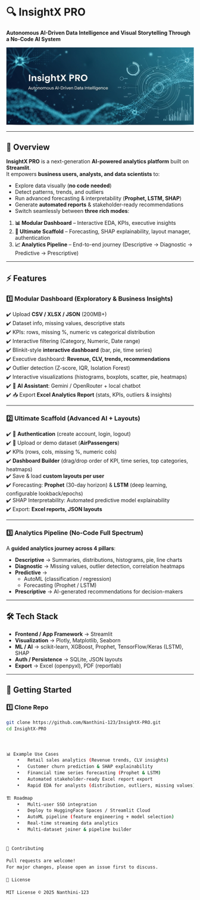 # 🔍 InsightX PRO  
**Autonomous AI-Driven Data Intelligence and Visual Storytelling Through a No-Code AI System**  

![InsightX PRO Banner](assets/logo1.png)  

---

## 📌 Overview  
**InsightX PRO** is a next-generation **AI-powered analytics platform** built on **Streamlit**.  
It empowers **business users, analysts, and data scientists** to:  

- Explore data visually (**no code needed**)  
- Detect patterns, trends, and outliers  
- Run advanced forecasting & interpretability (**Prophet, LSTM, SHAP**)  
- Generate **automated reports** & stakeholder-ready recommendations  
- Switch seamlessly between **three rich modes**:  

1. **📊 Modular Dashboard** – Interactive EDA, KPIs, executive insights  
2. **🚀 Ultimate Scaffold** – Forecasting, SHAP explainability, layout manager, authentication  
3. **📈 Analytics Pipeline** – End-to-end journey (Descriptive → Diagnostic → Predictive → Prescriptive)  

---

## ⚡ Features  

### 1️⃣ Modular Dashboard (Exploratory & Business Insights)  
✔️ Upload **CSV / XLSX / JSON** (200MB+)  
✔️ Dataset info, missing values, descriptive stats  
✔️ KPIs: rows, missing %, numeric vs categorical distribution  
✔️ Interactive filtering (Category, Numeric, Date range)  
✔️ Blinkit-style **interactive dashboard** (bar, pie, time series)  
✔️ Executive dashboard: **Revenue, CLV, trends, recommendations**  
✔️ Outlier detection (Z-score, IQR, Isolation Forest)  
✔️ Interactive visualizations (histograms, boxplots, scatter, pie, heatmaps)  
✔️ 🤖 **AI Assistant**: Gemini / OpenRouter + local chatbot  
✔️ 📥 Export **Excel Analytics Report** (stats, KPIs, outliers & insights)  

---

### 2️⃣ Ultimate Scaffold (Advanced AI + Layouts)  
✔️ 🔑 **Authentication** (create account, login, logout)  
✔️ 📂 Upload or demo dataset (**AirPassengers**)  
✔️ KPIs (rows, cols, missing %, numeric cols)  
✔️ **Dashboard Builder** (drag/drop order of KPI, time series, top categories, heatmaps)  
✔️ Save & load **custom layouts per user**  
✔️ Forecasting: **Prophet** (30-day horizon) & **LSTM** (deep learning, configurable lookback/epochs)  
✔️ SHAP Interpretability: Automated predictive model explainability  
✔️ Export: **Excel reports, JSON layouts**  

---

### 3️⃣ Analytics Pipeline (No-Code Full Spectrum)  
A **guided analytics journey across 4 pillars**:  

- **Descriptive** → Summaries, distributions, histograms, pie, line charts  
- **Diagnostic** → Missing values, outlier detection, correlation heatmaps  
- **Predictive** →  
  - AutoML (classification / regression)  
  - Forecasting (Prophet / LSTM)  
- **Prescriptive** → AI-generated recommendations for decision-makers  

---

## 🛠️ Tech Stack  
- **Frontend / App Framework** → Streamlit  
- **Visualization** → Plotly, Matplotlib, Seaborn  
- **ML / AI** → scikit-learn, XGBoost, Prophet, TensorFlow/Keras (LSTM), SHAP  
- **Auth / Persistence** → SQLite, JSON layouts  
- **Export** → Excel (openpyxl), PDF (reportlab)  

---

## 🚀 Getting Started  

### 1️⃣ Clone Repo  
```bash
git clone https://github.com/Nanthini-123/InsightX-PRO.git
cd InsightX-PRO



📊 Example Use Cases
	•	Retail sales analytics (Revenue trends, CLV insights)
	•	Customer churn prediction & SHAP explainability
	•	Financial time series forecasting (Prophet & LSTM)
	•	Automated stakeholder-ready Excel report export
	•	Rapid EDA for analysts (distribution, outliers, missing values)

🏗️ Roadmap
	•	Multi-user SSO integration
	•	Deploy to HuggingFace Spaces / Streamlit Cloud
	•	AutoML pipeline (feature engineering + model selection)
	•	Real-time streaming data analytics
	•	Multi-dataset joiner & pipeline builder


🤝 Contributing

Pull requests are welcome!
For major changes, please open an issue first to discuss.

📜 License

MIT License © 2025 Nanthini-123
